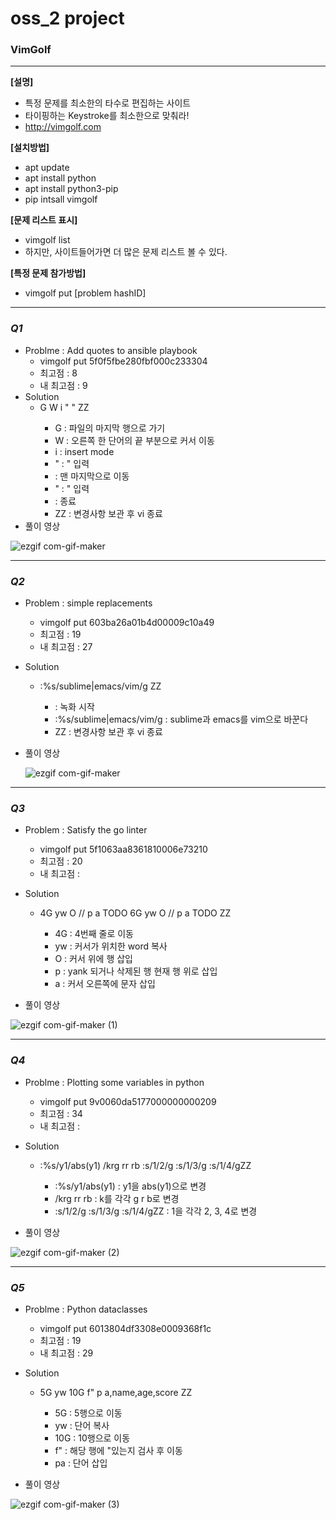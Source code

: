 # oss_2 project
### VimGolf 
---

**[설명]**
- 특정 문제를 최소한의 타수로 편집하는 사이트
- 타이핑하는 Keystroke를 최소한으로 맞춰라!
- <http://vimgolf.com>


**[설치방법]**
- apt update
- apt install python
- apt install python3-pip
- pip intsall vimgolf


**[문제 리스트 표시]**
- vimgolf list
- 하지만, 사이트들어가면 더 많은 문제 리스트 볼 수 있다.


**[특정 문제 참가방법]**
- vimgolf put [problem hashID]

---

  
### *Q1*
- Problme : Add quotes to ansible playbook
  - vimgolf put 5f0f5fbe280fbf000c233304
  - 최고점 : 8
  - 내 최고점 : 9
- Solution
  - G W i " <End> " <Esc> ZZ
    - G : 파일의 마지막 행으로 가기
    - W : 오른쪽 한 단어의 끝 부분으로 커서 이동
    - i : insert mode
    - " : " 입력
    - <end> : 맨 마지막으로 이동
    - " : " 입력
    - <ESC> : 종료
    - ZZ : 변경사항 보관 후 vi 종료
- 풀이 영상
  
![ezgif com-gif-maker](https://user-images.githubusercontent.com/76990397/144246623-cc92f83c-cf47-42dc-9769-1657991420a8.gif)

---
  
### *Q2*
- Problem : simple replacements
  - vimgolf put 603ba26a01b4d00009c10a49
  - 최고점 : 19
  - 내 최고점 : 27
- Solution
  - <F12> :%s/sublime\|emacs/vim/g <CR>ZZ
    - <f12> : 녹화 시작
    - :%s/sublime\|emacs/vim/g : sublime과 emacs를 vim으로 바꾼다
    - ZZ : 변경사항 보관 후 vi 종료
- 풀이 영상
  
  ![ezgif com-gif-maker](https://user-images.githubusercontent.com/76990397/144246731-7c53f699-6f03-444b-941b-99aa80ac4741.gif)

---
### *Q3*
- Problem : Satisfy the go linter
  - vimgolf put 5f1063aa8361810006e73210
  - 최고점 : 20
  - 내 최고점 : 
- Solution
  - 4G yw O // <Esc> p a TODO <Esc> 6G yw O // <Esc> p a TODO <Esc> ZZ
    - 4G : 4번째 줄로 이동
    - yw : 커서가 위치한 word 복사
    - O : 커서 위에 행 삽입
    - p : yank 되거나 삭제된 행 현재 행 위로 삽입
    - a : 커서 오른쪽에 문자 삽입
  
 - 풀이 영상
  
  ![ezgif com-gif-maker (1)](https://user-images.githubusercontent.com/76990397/144251480-329aad3c-e248-4f43-bddd-d01f06ac3cf9.gif)

---
### *Q4*
- Problme : Plotting some variables in python
  - vimgolf put 9v0060da5177000000000209
  - 최고점 : 34
  - 내 최고점 : 
- Solution
  - :%s/y1/abs(y1) <CR> /k<CR>rg <Up>rr <Up>rb :s/1/2/g<CR><Down> :s/1/3/g<CR><Down> :s/1/4/g<CR>ZZ
    - :%s/y1/abs(y1) : y1을 abs(y1)으로 변경
    - /k<CR>rg <Up>rr <Up>rb : k를 각각 g r b로 변경
    - :s/1/2/g<CR><Down> :s/1/3/g<CR><Down> :s/1/4/g<CR>ZZ : 1을 각각 2, 3, 4로 변경
  
 - 풀이 영상
  
![ezgif com-gif-maker (2)](https://user-images.githubusercontent.com/76990397/144253097-a323cc34-4c6f-4ecf-be01-f57b410bf49d.gif)
  
 ---
 ### *Q5*
- Problme : Python dataclasses
  - vimgolf put 6013804df3308e0009368f1c
  - 최고점 : 19
  - 내 최고점 : 29
- Solution
  - 5G yw 10G f" p a,name,age,score <Esc> ZZ
    - 5G : 5행으로 이동
    - yw : 단어 복사
    - 10G : 10행으로 이동
    - f" : 해당 행에 "있는지 검사 후 이동
    - pa : 단어 삽입
  
 - 풀이 영상
 
![ezgif com-gif-maker (3)](https://user-images.githubusercontent.com/76990397/144254902-1c4ed2e5-8f11-4b21-a984-0effd7613657.gif)

